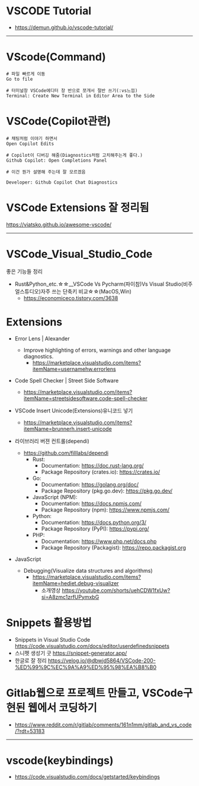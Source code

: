 # VSCODE Tutorial

- https://demun.github.io/vscode-tutorial/

<hr>

# VScode(Command)

```
# 파일 빠르게 이동
Go to file

# 터미널창 VSCode에디터 창 반으로 쪼개서 절반 쓰기(:vs느낌)
Terminal: Create New Terminal in Editor Area to the Side

```

# VSCode(Copilot관련)
```
# 채팅처럼 이야기 하면서
Open Copilot Edits

# Copilot이 디버깅 해줌(Diagnostics처럼 고치해주는게 좋다.)
Github Copilot: Open Completions Panel

# 이건 뭔가 설명해 주는데 잘 모르겠음

Developer: Github Copilot Chat Diagnostics
```


# VSCode Extensions 잘 정리됨

https://viatsko.github.io/awesome-vscode/

<hr>

# VSCode_Visual_Studio_Code
좋은 기능들 정리
- Rust&Python_etc.☆☆__VSCode Vs Pycharm(파이참)Vs Visual Studio(비주얼스튜디오)자주 쓰는 단축키 비교☆☆(MacOS,Win)
  - https://economiceco.tistory.com/3638

# Extensions

- Error Lens | Alexander
  - Improve highlighting of errors, warnings and other language diagnostics.
    - https://marketplace.visualstudio.com/items?itemName=usernamehw.errorlens
- Code Spell Checker | Street Side Software
  - https://marketplace.visualstudio.com/items?itemName=streetsidesoftware.code-spell-checker

- VSCode Insert Unicode(Extensions)유니코드 넣기
  - https://marketplace.visualstudio.com/items?itemName=brunnerh.insert-unicode

- 라이브러리 버젼 컨트롤(dependi)
  - https://github.com/filllabs/dependi
    - Rust:
        - Documentation: https://doc.rust-lang.org/
        - Package Repository (crates.io): https://crates.io/
    - Go:
        - Documentation: https://golang.org/doc/
        - Package Repository (pkg.go.dev): https://pkg.go.dev/
    - JavaScript (NPM):
        - Documentation: https://docs.npmjs.com/
        - Package Repository (npm): https://www.npmjs.com/
    - Python:
        - Documentation: https://docs.python.org/3/
        - Package Repository (PyPI): https://pypi.org/
    - PHP:
        - Documentation: https://www.php.net/docs.php
        - Package Repository (Packagist): https://repo.packagist.org


- JavaScript
  - Debugging(Visualize data structures and algorithms)
    - https://marketplace.visualstudio.com/items?itemName=hediet.debug-visualizer
      - 소개영상 https://youtube.com/shorts/uehCDW1fxUw?si=A8zmc1zrfUPymxbG

# Snippets 활용방법
- Snippets in Visual Studio Code https://code.visualstudio.com/docs/editor/userdefinedsnippets
- 스니펫 생성기 굿 https://snippet-generator.app/
- 한글로 잘 정리 https://velog.io/@dbwjd5864/VSCode-200-%ED%99%9C%EC%9A%A9%ED%95%98%EA%B8%B0

# Gitlab웹으로 프로젝트 만들고, VSCode구현된 웹에서 코딩하기

- https://www.reddit.com/r/gitlab/comments/161n1mm/gitlab_and_vs_code/?rdt=53183

<hr />

# vscode(keybindings)
- https://code.visualstudio.com/docs/getstarted/keybindings
